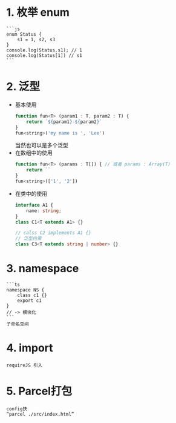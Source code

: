 # 1. 枚举 enum
    ```js
    enum Status {
        s1 = 1, s2, s3
    }
    console.log(Status.s1); // 1
    console.log(Status[1]) // s1
    ```

# 2. 泛型
+ 基本使用
    ```js
    function fun<T> (param1 : T, param2 : T) {
        return `${param1}-${param2}`
    }
    fun<string>('my name is ', 'Lee')
    ```
    当然也可以是多个泛型
+ 在数组中的使用
    ```js
    function fun<T> (params : T[]) { // 或者 params : Array(T)
        return ``
    }
    fun<string>(['1', '2'])
    ```
+ 在类中的使用
    ```ts
    interface A1 {
        name: string;
    }
    class C1<T extends A1> {}

    // calss C2 implements A1 {}
    // 泛型约束
    class C3<T extends string | number> {}
    ```

# 3. namespace
    ```ts
    namespace NS {
        class c1 {}
        export c1
    }
    // -> 模块化
    ```
    子命名空间

# 4. import
    requireJS 引入

# 5. Parcel打包
    config快
    “parcel ./src/index.html”
